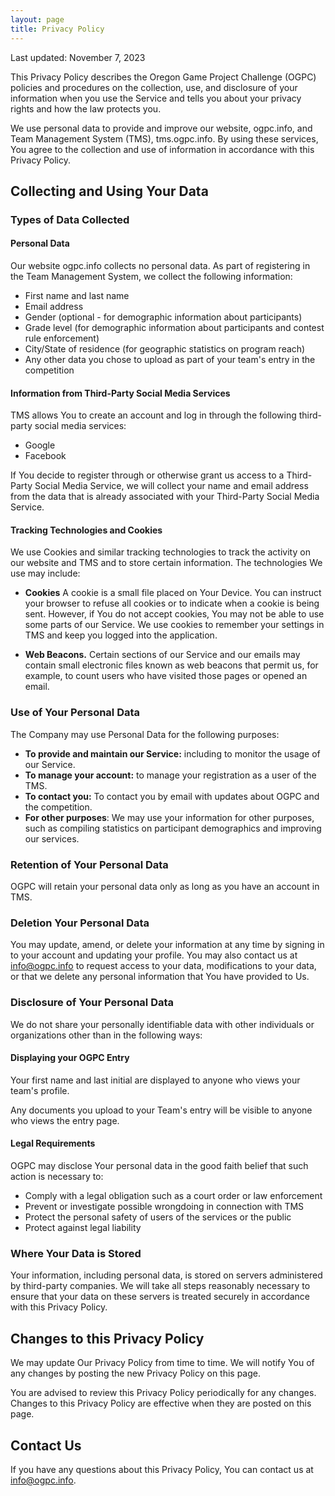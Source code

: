 ```yaml
---
layout: page
title: Privacy Policy
---
```


Last updated: November 7, 2023

This Privacy Policy describes the Oregon Game Project Challenge (OGPC)
policies and procedures on the collection, use, and disclosure of your
information when you use the Service and tells you about your
privacy rights and how the law protects you.

We use personal data to provide and improve our website, ogpc.info, and Team Management
System (TMS), tms.ogpc.info. By using these services, You agree to the collection and use of
information in accordance with this Privacy Policy.

## Collecting and Using Your Data

### Types of Data Collected

#### Personal Data

Our website ogpc.info collects no personal data. As part of registering in the Team
Management System, we collect the following information:

- First name and last name
- Email address
- Gender (optional - for demographic information about participants)
- Grade level (for demographic information about participants and contest rule enforcement)
- City/State of residence (for geographic statistics on program reach)
- Any other data you chose to upload as part of your team's entry in the competition

#### Information from Third-Party Social Media Services

TMS allows You to create an account and log in through the following third-party social media services:

- Google
- Facebook

If You decide to register through or otherwise grant us access to a Third-Party Social Media Service,
we will collect your name and email address from the data that is already associated with
your Third-Party Social Media Service.

#### Tracking Technologies and Cookies

We use Cookies and similar tracking technologies to track the activity on our website and TMS
and to store certain information. The technologies We use may include:

- **Cookies** A cookie is a small file placed on Your Device. You can instruct
  your browser to refuse all cookies or to indicate when a cookie is being sent.
  However, if You do not accept cookies, You may not be able to use some parts of our Service.
  We use cookies to remember your settings in TMS and keep you logged into the application.

- **Web Beacons.** Certain sections of our Service and our emails may contain small
  electronic files known as web beacons that permit us, for example, to count users who
  have visited those pages or opened an email.

### Use of Your Personal Data

The Company may use Personal Data for the following purposes:

- **To provide and maintain our Service:** including to monitor the usage of our Service.
- **To manage your account:** to manage your registration as a user of the TMS.
- **To contact you:** To contact you by email with updates about OGPC and the competition.
- **For other purposes**: We may use your information for other purposes, such as compiling
  statistics on participant demographics and improving our services.

### Retention of Your Personal Data

OGPC will retain your personal data only as long as you have an account in TMS.

### Deletion Your Personal Data

You may update, amend, or delete your information at any time by signing in to your account and
updating your profile. You may also contact us at info@ogpc.info to request access to your data,
modifications to your data, or that we delete any personal information that You have provided to Us.

### Disclosure of Your Personal Data

We do not share your personally identifiable data with other individuals or organizations other
than in the following ways:

#### Displaying your OGPC Entry

Your first name and last initial are displayed to anyone who views your team's profile.

Any documents you upload to your Team's entry will be visible to anyone who views the entry page.

#### Legal Requirements

OGPC may disclose Your personal data in the good faith belief that such action is necessary to:

- Comply with a legal obligation such as a court order or law enforcement
- Prevent or investigate possible wrongdoing in connection with TMS
- Protect the personal safety of users of the services or the public
- Protect against legal liability

### Where Your Data is Stored

Your information, including personal data, is stored on servers administered by third-party
companies. We will take all steps reasonably necessary to ensure that your data on these servers
is treated securely in accordance with this Privacy Policy.

## Changes to this Privacy Policy

We may update Our Privacy Policy from time to time.
We will notify You of any changes by posting the new Privacy Policy on this page.

You are advised to review this Privacy Policy periodically for any changes. 
Changes to this Privacy Policy are effective when they are posted on this page.

## Contact Us

If you have any questions about this Privacy Policy, You can contact us at info@ogpc.info.
